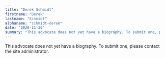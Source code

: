 ```yaml
---
title: "Derek Schmidt"
firstname: "Derek"
lastname: "Schmidt"
alphaname: "schmidt-derek"
date: "2020-11-30"
summary: "This advocate does not yet have a biography. To submit one, please contact the site administrator."
---
```

This advocate does not yet have a biography. To submit one, please contact the site administrator.

